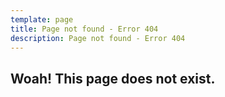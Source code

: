 ```yaml
---
template: page
title: Page not found - Error 404
description: Page not found - Error 404
---
```


<h2 class="text-center">Woah! This page does not exist.</h2>

